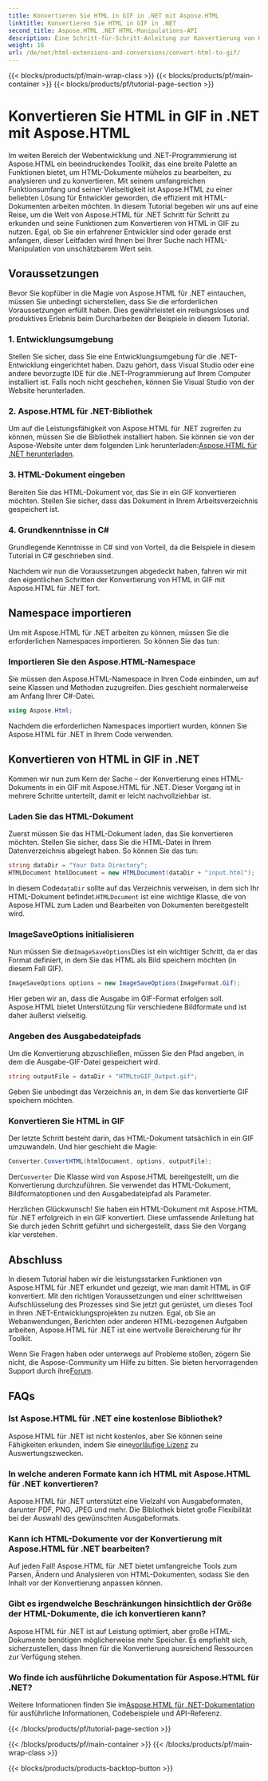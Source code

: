 ```yaml
---
title: Konvertieren Sie HTML in GIF in .NET mit Aspose.HTML
linktitle: Konvertieren Sie HTML in GIF in .NET
second_title: Aspose.HTML .NET HTML-Manipulations-API
description: Eine Schritt-für-Schritt-Anleitung zur Konvertierung von HTML in GIF. Voraussetzungen, Codebeispiele, FAQs und mehr! Optimieren Sie Ihre HTML-Manipulation mit Aspose.HTML.
weight: 16
url: /de/net/html-extensions-and-conversions/convert-html-to-gif/
---
```


{{< blocks/products/pf/main-wrap-class >}}
{{< blocks/products/pf/main-container >}}
{{< blocks/products/pf/tutorial-page-section >}}

# Konvertieren Sie HTML in GIF in .NET mit Aspose.HTML


Im weiten Bereich der Webentwicklung und .NET-Programmierung ist Aspose.HTML ein beeindruckendes Toolkit, das eine breite Palette an Funktionen bietet, um HTML-Dokumente mühelos zu bearbeiten, zu analysieren und zu konvertieren. Mit seinem umfangreichen Funktionsumfang und seiner Vielseitigkeit ist Aspose.HTML zu einer beliebten Lösung für Entwickler geworden, die effizient mit HTML-Dokumenten arbeiten möchten. In diesem Tutorial begeben wir uns auf eine Reise, um die Welt von Aspose.HTML für .NET Schritt für Schritt zu erkunden und seine Funktionen zum Konvertieren von HTML in GIF zu nutzen. Egal, ob Sie ein erfahrener Entwickler sind oder gerade erst anfangen, dieser Leitfaden wird Ihnen bei Ihrer Suche nach HTML-Manipulation von unschätzbarem Wert sein.

## Voraussetzungen

Bevor Sie kopfüber in die Magie von Aspose.HTML für .NET eintauchen, müssen Sie unbedingt sicherstellen, dass Sie die erforderlichen Voraussetzungen erfüllt haben. Dies gewährleistet ein reibungsloses und produktives Erlebnis beim Durcharbeiten der Beispiele in diesem Tutorial.

### 1. Entwicklungsumgebung

Stellen Sie sicher, dass Sie eine Entwicklungsumgebung für die .NET-Entwicklung eingerichtet haben. Dazu gehört, dass Visual Studio oder eine andere bevorzugte IDE für die .NET-Programmierung auf Ihrem Computer installiert ist. Falls noch nicht geschehen, können Sie Visual Studio von der Website herunterladen.

### 2. Aspose.HTML für .NET-Bibliothek

 Um auf die Leistungsfähigkeit von Aspose.HTML für .NET zugreifen zu können, müssen Sie die Bibliothek installiert haben. Sie können sie von der Aspose-Website unter dem folgenden Link herunterladen:[Aspose.HTML für .NET herunterladen](https://releases.aspose.com/html/net/).

### 3. HTML-Dokument eingeben

Bereiten Sie das HTML-Dokument vor, das Sie in ein GIF konvertieren möchten. Stellen Sie sicher, dass das Dokument in Ihrem Arbeitsverzeichnis gespeichert ist.

### 4. Grundkenntnisse in C#

Grundlegende Kenntnisse in C# sind von Vorteil, da die Beispiele in diesem Tutorial in C# geschrieben sind.

Nachdem wir nun die Voraussetzungen abgedeckt haben, fahren wir mit den eigentlichen Schritten der Konvertierung von HTML in GIF mit Aspose.HTML für .NET fort.

## Namespace importieren

Um mit Aspose.HTML für .NET arbeiten zu können, müssen Sie die erforderlichen Namespaces importieren. So können Sie das tun:

### Importieren Sie den Aspose.HTML-Namespace

Sie müssen den Aspose.HTML-Namespace in Ihren Code einbinden, um auf seine Klassen und Methoden zuzugreifen. Dies geschieht normalerweise am Anfang Ihrer C#-Datei.

```csharp
using Aspose.Html;
```

Nachdem die erforderlichen Namespaces importiert wurden, können Sie Aspose.HTML für .NET in Ihrem Code verwenden.

## Konvertieren von HTML in GIF in .NET

Kommen wir nun zum Kern der Sache – der Konvertierung eines HTML-Dokuments in ein GIF mit Aspose.HTML für .NET. Dieser Vorgang ist in mehrere Schritte unterteilt, damit er leicht nachvollziehbar ist.

### Laden Sie das HTML-Dokument

Zuerst müssen Sie das HTML-Dokument laden, das Sie konvertieren möchten. Stellen Sie sicher, dass Sie die HTML-Datei in Ihrem Datenverzeichnis abgelegt haben. So können Sie das tun:

```csharp
string dataDir = "Your Data Directory";
HTMLDocument htmlDocument = new HTMLDocument(dataDir + "input.html");
```

 In diesem Code`dataDir` sollte auf das Verzeichnis verweisen, in dem sich Ihr HTML-Dokument befindet.`HTMLDocument` ist eine wichtige Klasse, die von Aspose.HTML zum Laden und Bearbeiten von Dokumenten bereitgestellt wird.

### ImageSaveOptions initialisieren

 Nun müssen Sie die`ImageSaveOptions`Dies ist ein wichtiger Schritt, da er das Format definiert, in dem Sie das HTML als Bild speichern möchten (in diesem Fall GIF).

```csharp
ImageSaveOptions options = new ImageSaveOptions(ImageFormat.Gif);
```

Hier geben wir an, dass die Ausgabe im GIF-Format erfolgen soll. Aspose.HTML bietet Unterstützung für verschiedene Bildformate und ist daher äußerst vielseitig.

### Angeben des Ausgabedateipfads

Um die Konvertierung abzuschließen, müssen Sie den Pfad angeben, in dem die Ausgabe-GIF-Datei gespeichert wird.

```csharp
string outputFile = dataDir + "HTMLtoGIF_Output.gif";
```

Geben Sie unbedingt das Verzeichnis an, in dem Sie das konvertierte GIF speichern möchten.

### Konvertieren Sie HTML in GIF

Der letzte Schritt besteht darin, das HTML-Dokument tatsächlich in ein GIF umzuwandeln. Und hier geschieht die Magie:

```csharp
Converter.ConvertHTML(htmlDocument, options, outputFile);
```

 Der`Converter` Die Klasse wird von Aspose.HTML bereitgestellt, um die Konvertierung durchzuführen. Sie verwendet das HTML-Dokument, Bildformatoptionen und den Ausgabedateipfad als Parameter.

Herzlichen Glückwunsch! Sie haben ein HTML-Dokument mit Aspose.HTML für .NET erfolgreich in ein GIF konvertiert. Diese umfassende Anleitung hat Sie durch jeden Schritt geführt und sichergestellt, dass Sie den Vorgang klar verstehen.

## Abschluss

In diesem Tutorial haben wir die leistungsstarken Funktionen von Aspose.HTML für .NET erkundet und gezeigt, wie man damit HTML in GIF konvertiert. Mit den richtigen Voraussetzungen und einer schrittweisen Aufschlüsselung des Prozesses sind Sie jetzt gut gerüstet, um dieses Tool in Ihren .NET-Entwicklungsprojekten zu nutzen. Egal, ob Sie an Webanwendungen, Berichten oder anderen HTML-bezogenen Aufgaben arbeiten, Aspose.HTML für .NET ist eine wertvolle Bereicherung für Ihr Toolkit.

 Wenn Sie Fragen haben oder unterwegs auf Probleme stoßen, zögern Sie nicht, die Aspose-Community um Hilfe zu bitten. Sie bieten hervorragenden Support durch ihre[Forum](https://forum.aspose.com/).

## FAQs

### Ist Aspose.HTML für .NET eine kostenlose Bibliothek?
 Aspose.HTML für .NET ist nicht kostenlos, aber Sie können seine Fähigkeiten erkunden, indem Sie eine[vorläufige Lizenz](https://purchase.aspose.com/temporary-license/) zu Auswertungszwecken.

### In welche anderen Formate kann ich HTML mit Aspose.HTML für .NET konvertieren?
Aspose.HTML für .NET unterstützt eine Vielzahl von Ausgabeformaten, darunter PDF, PNG, JPEG und mehr. Die Bibliothek bietet große Flexibilität bei der Auswahl des gewünschten Ausgabeformats.

### Kann ich HTML-Dokumente vor der Konvertierung mit Aspose.HTML für .NET bearbeiten?
Auf jeden Fall! Aspose.HTML für .NET bietet umfangreiche Tools zum Parsen, Ändern und Analysieren von HTML-Dokumenten, sodass Sie den Inhalt vor der Konvertierung anpassen können.

### Gibt es irgendwelche Beschränkungen hinsichtlich der Größe der HTML-Dokumente, die ich konvertieren kann?
Aspose.HTML für .NET ist auf Leistung optimiert, aber große HTML-Dokumente benötigen möglicherweise mehr Speicher. Es empfiehlt sich, sicherzustellen, dass Ihnen für die Konvertierung ausreichend Ressourcen zur Verfügung stehen.

### Wo finde ich ausführliche Dokumentation für Aspose.HTML für .NET?
 Weitere Informationen finden Sie im[Aspose.HTML für .NET-Dokumentation](https://reference.aspose.com/html/net/) für ausführliche Informationen, Codebeispiele und API-Referenz.

{{< /blocks/products/pf/tutorial-page-section >}}

{{< /blocks/products/pf/main-container >}}
{{< /blocks/products/pf/main-wrap-class >}}

{{< blocks/products/products-backtop-button >}}
